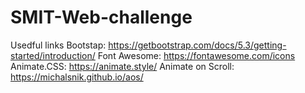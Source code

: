 # SMIT-Web-challenge

Usedful links
Bootstap:
https://getbootstrap.com/docs/5.3/getting-started/introduction/
Font Awesome:
https://fontawesome.com/icons
Animate.CSS:
https://animate.style/
Animate on Scroll:
https://michalsnik.github.io/aos/
